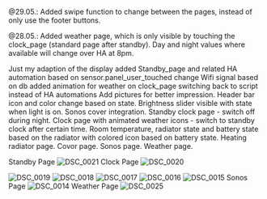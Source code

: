 @29.05.: Added swipe function to change between the pages, instead of only use the footer buttons.

@28.05.: Added weather page, which is only visible by touching the clock_page (standard page after standby). Day and night values where available will change over HA at 8pm.

Just my adaption of the display
added Standby_page and related HA automation based on sensor.panel_user_touched
change Wifi signal based on db
added animation for weather on clock_page
switching back to script instead of HA automations
Add pictures for better impression.
Header bar icon and color change based on state.
Brightness slider visible with state when light is on.
Sonos cover integration.
Standby clock page - switch off during night.
Clock page with animated weather icons - switch to standby clock after certain time.
Room temperature, radiator state and battery state based on the radiator with colored icon based on battery state.
Heating radiator page.
Covor page.
Sonos page.
Weather page.

Standby Page
![DSC_0021](https://github.com/user-attachments/assets/f4fc63e4-7fa5-411d-aaea-88964df3df4e)
Clock Page
![DSC_0020](https://github.com/user-attachments/assets/01b3cccf-4131-4efd-8f82-b675879fe5c8)

![DSC_0019](https://github.com/user-attachments/assets/f13b72cb-e8d7-4281-bd76-28e2d6d59981)
![DSC_0018](https://github.com/user-attachments/assets/18f5a8c6-ff3d-482d-ba93-8410ebbe9f87)
![DSC_0017](https://github.com/user-attachments/assets/0ae7fe59-28a8-4330-8ef7-aaf6279a14e5)
![DSC_0016](https://github.com/user-attachments/assets/69ec7d10-4f3c-4684-b7bd-52ba1cfd2de5)
![DSC_0015](https://github.com/user-attachments/assets/b7b5ffe8-7ac5-4f96-b3eb-8048e98c49e1)
Sonos Page
![DSC_0014](https://github.com/user-attachments/assets/14e962a4-1b8e-4969-b4c5-3a831ca513ca)
Weather Page
![DSC_0025](https://github.com/user-attachments/assets/c46370ee-e5bd-414c-8d11-5b37988f6fd9)

